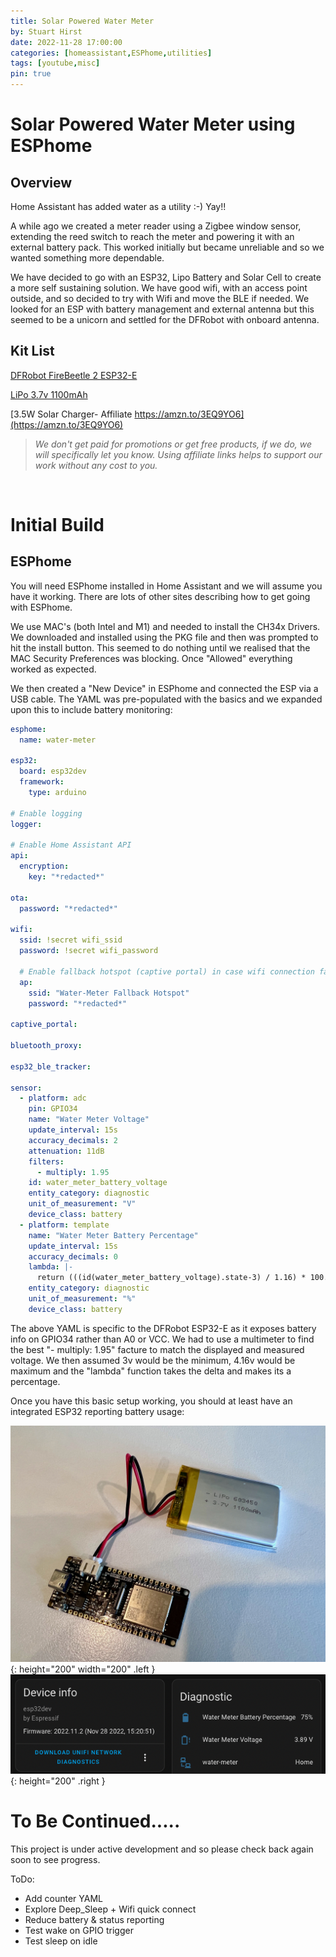 ```yaml
---
title: Solar Powered Water Meter
by: Stuart Hirst
date: 2022-11-28 17:00:00
categories: [homeassistant,ESPhome,utilities]
tags: [youtube,misc]
pin: true
---
```


# Solar Powered Water Meter using ESPhome

## Overview

Home Assistant has added water as a utility :-) Yay!!

A while ago we created a meter reader using a Zigbee window sensor, extending the reed switch to reach the meter and powering it with an external battery pack. This worked initially but became unreliable and so we wanted something more dependable.

We have decided to go with an ESP32, Lipo Battery and Solar Cell to create a more self sustaining solution. We have good wifi, with an access point outside, and so decided to try with Wifi and move the BLE if needed. We looked for an ESP with battery management and external antenna but this seemed to be a unicorn and settled for the DFRobot with onboard antenna.

## Kit List

[DFRobot FireBeetle 2 ESP32-E](https://www.dfrobot.com/product-2195.html)

[LiPo 3.7v 1100mAh](https://core-electronics.com.au/polymer-lithium-ion-battery-1000mah-38458.html)

[3.5W Solar Charger- Affiliate https://amzn.to/3EQ9YO6](https://amzn.to/3EQ9YO6)
<br>

> *We don't get paid for promotions or get free products, if we do, we will specifically let you know. Using affiliate links helps to support our work without any cost to you.*

<br>

# Initial Build

## ESPhome

You will need ESPhome installed in Home Assistant and we will assume you have it working. There are lots of other sites describing how to get going with ESPhome.

We use MAC's (both Intel and M1) and needed to install the CH34x Drivers. We downloaded and installed using the PKG file and then was prompted to hit the install button. This seemed to do nothing until we realised that the MAC Security Preferences was blocking. Once "Allowed" everything worked as expected.

We then created a "New Device" in ESPhome and connected the ESP via a USB cable. The YAML was pre-populated with the basics and we expanded upon this to include battery monitoring:

```yaml
esphome:
  name: water-meter

esp32:
  board: esp32dev
  framework:
    type: arduino

# Enable logging
logger:

# Enable Home Assistant API
api:
  encryption:
    key: "*redacted*"

ota:
  password: "*redacted*"

wifi:
  ssid: !secret wifi_ssid
  password: !secret wifi_password

  # Enable fallback hotspot (captive portal) in case wifi connection fails
  ap:
    ssid: "Water-Meter Fallback Hotspot"
    password: "*redacted*"

captive_portal:

bluetooth_proxy:

esp32_ble_tracker:

sensor:
  - platform: adc
    pin: GPIO34
    name: "Water Meter Voltage"
    update_interval: 15s
    accuracy_decimals: 2
    attenuation: 11dB
    filters:
      - multiply: 1.95
    id: water_meter_battery_voltage
    entity_category: diagnostic
    unit_of_measurement: "V"  
    device_class: battery
  - platform: template
    name: "Water Meter Battery Percentage"
    update_interval: 15s
    accuracy_decimals: 0
    lambda: |-
      return (((id(water_meter_battery_voltage).state-3) / 1.16) * 100.00);
    entity_category: diagnostic
    unit_of_measurement: "%"  
    device_class: battery
```

The above YAML is specific to the DFRobot ESP32-E as it exposes battery info on GPIO34 rather than A0 or VCC. We had to use a multimeter to find the best "- multiply: 1.95" facture to match the displayed and measured voltage. We then assumed 3v would be the minimum, 4.16v would be maximum and the "lambda" function takes the delta and makes its a percentage.

Once you have this basic setup working, you should at least have an integrated ESP32 reporting battery usage:

![Desktop View](/assets/img/posts/water-meter/ESP32-battery.jpeg){: height="200" width="200" .left } 
![Desktop View](/assets/img/posts/water-meter/HA-Screenshot-water-meter.png){: height="200" .right }
<br>

# To Be Continued.....

This project is under active development and so please check back again soon to see progress.

ToDo:

* Add counter YAML
* Explore Deep_Sleep + Wifi quick connect
* Reduce battery & status reporting
* Test wake on GPIO trigger
* Test sleep on idle




